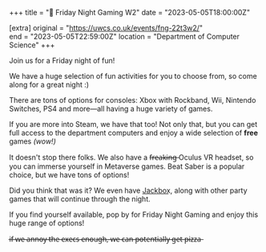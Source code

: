 +++
title = "👾 Friday Night Gaming W2"
date = "2023-05-05T18:00:00Z"

[extra]
original = "https://uwcs.co.uk/events/fng-22t3w2/"    
end = "2023-05-05T22:59:00Z"
location = "Department of Computer Science"
+++

Join us for a Friday night of fun!

We have a huge selection of fun activities for you to choose from, so come along for a great night :)

There are tons of options for consoles: Xbox with Rockband, Wii, Nintendo Switches, PS4 and more—all having a huge variety of games.

If you are more into Steam, we have that too! Not only that, but you can get full access to the department computers and enjoy a wide selection of **free** games *(wow!)*

It doesn't stop there folks. We also have a f̶r̶e̶a̶k̶i̶n̶g̶ Oculus VR headset, so you can immerse yourself in Metaverse games. Beat Saber is a popular choice, but we have tons of options!

Did you think that was it? We even have J͟a͟c͟k͟b͟o͟x͟, along with other party games that will continue through the night. 

If you find yourself available, pop by for Friday Night Gaming and enjoy this huge range of options!

i̶f̶ ̶w̶e̶ ̶a̶n̶n̶o̶y̶ ̶t̶h̶e̶ ̶e̶x̶e̶c̶s̶ ̶e̶n̶o̶u̶g̶h̶,̶ ̶w̶e̶ ̶c̶a̶n̶ ̶p̶o̶t̶e̶n̶t̶i̶a̶l̶l̶y̶ ̶g̶e̶t̶ ̶p̶i̶z̶z̶a̶
